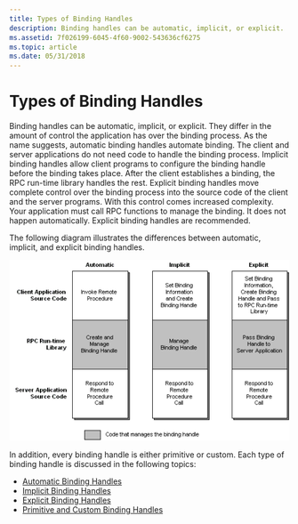 ```yaml
---
title: Types of Binding Handles
description: Binding handles can be automatic, implicit, or explicit.
ms.assetid: 7f026199-6045-4f60-9002-543636cf6275
ms.topic: article
ms.date: 05/31/2018
---
```


# Types of Binding Handles

Binding handles can be automatic, implicit, or explicit. They differ in the amount of control the application has over the binding process. As the name suggests, automatic binding handles automate binding. The client and server applications do not need code to handle the binding process. Implicit binding handles allow client programs to configure the binding handle before the binding takes place. After the client establishes a binding, the RPC run-time library handles the rest. Explicit binding handles move complete control over the binding process into the source code of the client and the server programs. With this control comes increased complexity. Your application must call RPC functions to manage the binding. It does not happen automatically. Explicit binding handles are recommended.

The following diagram illustrates the differences between automatic, implicit, and explicit binding handles.

![differences between automatic, implicit, and explicit binding handles](images/bhand.png)

In addition, every binding handle is either primitive or custom. Each type of binding handle is discussed in the following topics:

-   [Automatic Binding Handles](automatic-binding-handles.md)
-   [Implicit Binding Handles](implicit-binding-handles.md)
-   [Explicit Binding Handles](explicit-binding-handles.md)
-   [Primitive and Custom Binding Handles](primitive-and-custom-binding-handles.md)

 

 





